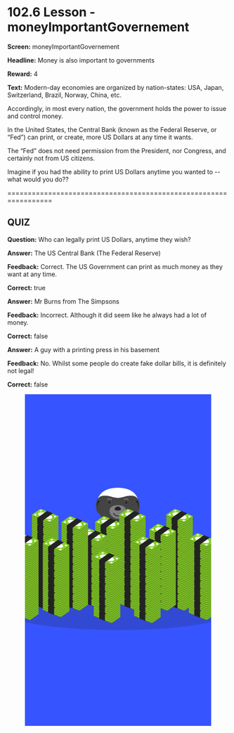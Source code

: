# 102.6 Lesson - moneyImportantGovernement

**Screen:** moneyImportantGovernement

**Headline:** Money is also important to governments

**Reward:** 4

**Text:** Modern-day economies are organized by nation-states: USA, Japan, Switzerland, Brazil, Norway, China, etc.
  
  Accordingly, in most every nation, the government holds the power to issue and control money.


  In the United States, the Central Bank (known as the Federal Reserve, or “Fed”) can print, or create, more US Dollars at any time it wants.


  The “Fed” does not need permission from the President, nor Congress, and certainly not from US citizens.


  Imagine if you had the ability to print US Dollars anytime you wanted to -- what would you do??


=================================================================

## QUIZ

**Question:** Who can legally print US Dollars, anytime they wish?


**Answer:** The US Central Bank (The Federal Reserve)

**Feedback:** Correct. The US Government can print as much money as they want at any time.

**Correct:** true

**Answer:** Mr Burns from The Simpsons

**Feedback:** Incorrect. Although it did seem like he always had a lot of money.

**Correct:** false

**Answer:** A guy with a printing press in his basement

**Feedback:** No. Whilst some people do create fake dollar bills, it is definitely not legal!

**Correct:** false


<figure><img src="../.gitbook/assets/image (6).png" alt=""><figcaption></figcaption></figure>


